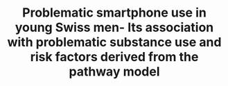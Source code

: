 --- 
abstract: '' 
authors: 
 - M Dey
 -  J Studer
 -  MP Schaub
 -  G Gmel
 -  admin
 -  JYC Lee
 -  S Haug
doi: '' 
featured: false 
publication: '*Journal of behavioral addictions*, 191' 
publication_short: '' 
publishDate: '2019-01-01' 
title: 'Problematic smartphone use in young Swiss men- Its association with problematic substance use and risk factors derived from the pathway model' 
url_code: '' 
url_dataset: '' 
url_pdf: '' 
url_poster: '' 
url_project: '' 
url_slides: '' 
url_source: '' 
url_video: '' 
---